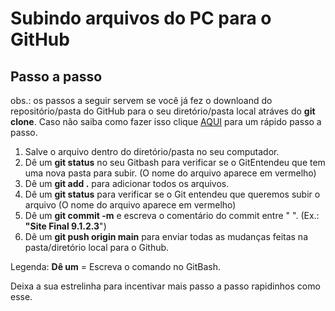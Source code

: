 # Subindo arquivos do PC para o GitHub
## Passo a passo

obs.: os passos a seguir servem se você já fez o downloand do repositório/pasta do GitHub para o seu diretório/pasta local atráves do __git clone__. Caso não saiba como fazer isso clique [AQUI](WWWWWWWWWWWWWW) para um rápido passo a passo.

1. Salve o arquivo dentro do diretório/pasta no seu computador.
2. Dê um **git status** no seu Gitbash para verificar se o GitEntendeu que tem uma nova pasta para subir. (O nome do arquivo aparece em vermelho)
3. Dê um **git add .** para adicionar todos os arquivos.
4. Dê um **git status** para verificar se o Git entendeu que queremos subir o arquivo (O nome do arquivo aparece em vermelho)
5. Dê um **git commit -m** e escreva o comentário do commit entre " ". (Ex.: **"Site Final 9.1.2.3**")
6. Dê um **git push origin main** para enviar todas as mudanças feitas na pasta/diretório local para o Github.



Legenda: __Dê um__ = Escreva o comando no GitBash.

Deixa a sua estrelinha para incentivar mais passo a passo rapidinhos como esse. 
